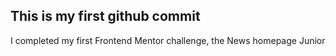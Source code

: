 ## This is my first github commit

I completed my first Frontend Mentor challenge, the News homepage Junior 